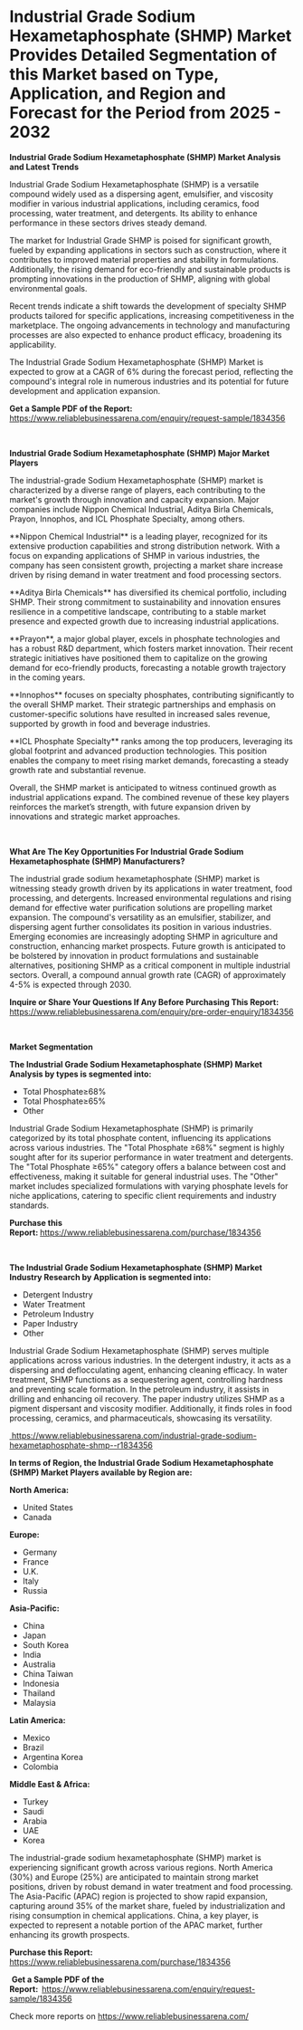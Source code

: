 <p><h1>Industrial Grade Sodium Hexametaphosphate (SHMP) Market Provides Detailed Segmentation of this Market based on Type, Application, and Region and Forecast for the Period from 2025 - 2032</h1></p><p><strong>Industrial Grade Sodium Hexametaphosphate (SHMP) Market Analysis and Latest Trends</strong></p>
<p><p>Industrial Grade Sodium Hexametaphosphate (SHMP) is a versatile compound widely used as a dispersing agent, emulsifier, and viscosity modifier in various industrial applications, including ceramics, food processing, water treatment, and detergents. Its ability to enhance performance in these sectors drives steady demand. </p><p>The market for Industrial Grade SHMP is poised for significant growth, fueled by expanding applications in sectors such as construction, where it contributes to improved material properties and stability in formulations. Additionally, the rising demand for eco-friendly and sustainable products is prompting innovations in the production of SHMP, aligning with global environmental goals.</p><p>Recent trends indicate a shift towards the development of specialty SHMP products tailored for specific applications, increasing competitiveness in the marketplace. The ongoing advancements in technology and manufacturing processes are also expected to enhance product efficacy, broadening its applicability.</p><p>The Industrial Grade Sodium Hexametaphosphate (SHMP) Market is expected to grow at a CAGR of 6% during the forecast period, reflecting the compound's integral role in numerous industries and its potential for future development and application expansion.</p></p>
<p><strong>Get a Sample PDF of the Report:&nbsp;</strong> <a href="https://www.reliablebusinessarena.com/enquiry/request-sample/1834356?utm_campaign=2515&utm_medium=2&utm_source=Github&utm_content=ia&utm_term=03042025&utm_id=industrial-grade-sodium-hexametaphosphate-shmp">https://www.reliablebusinessarena.com/enquiry/request-sample/1834356</a></p>
<p>&nbsp;</p>
<p><strong>Industrial Grade Sodium Hexametaphosphate (SHMP) Major Market Players</strong></p>
<p><p>The industrial-grade Sodium Hexametaphosphate (SHMP) market is characterized by a diverse range of players, each contributing to the market's growth through innovation and capacity expansion. Major companies include Nippon Chemical Industrial, Aditya Birla Chemicals, Prayon, Innophos, and ICL Phosphate Specialty, among others.</p><p>**Nippon Chemical Industrial** is a leading player, recognized for its extensive production capabilities and strong distribution network. With a focus on expanding applications of SHMP in various industries, the company has seen consistent growth, projecting a market share increase driven by rising demand in water treatment and food processing sectors.</p><p>**Aditya Birla Chemicals** has diversified its chemical portfolio, including SHMP. Their strong commitment to sustainability and innovation ensures resilience in a competitive landscape, contributing to a stable market presence and expected growth due to increasing industrial applications.</p><p>**Prayon**, a major global player, excels in phosphate technologies and has a robust R&D department, which fosters market innovation. Their recent strategic initiatives have positioned them to capitalize on the growing demand for eco-friendly products, forecasting a notable growth trajectory in the coming years.</p><p>**Innophos** focuses on specialty phosphates, contributing significantly to the overall SHMP market. Their strategic partnerships and emphasis on customer-specific solutions have resulted in increased sales revenue, supported by growth in food and beverage industries.</p><p>**ICL Phosphate Specialty** ranks among the top producers, leveraging its global footprint and advanced production technologies. This position enables the company to meet rising market demands, forecasting a steady growth rate and substantial revenue.</p><p>Overall, the SHMP market is anticipated to witness continued growth as industrial applications expand. The combined revenue of these key players reinforces the market’s strength, with future expansion driven by innovations and strategic market approaches.</p></p>
<p>&nbsp;</p>
<p><strong>What Are The Key Opportunities For Industrial Grade Sodium Hexametaphosphate (SHMP) Manufacturers?</strong></p>
<p><p>The industrial grade sodium hexametaphosphate (SHMP) market is witnessing steady growth driven by its applications in water treatment, food processing, and detergents. Increased environmental regulations and rising demand for effective water purification solutions are propelling market expansion. The compound's versatility as an emulsifier, stabilizer, and dispersing agent further consolidates its position in various industries. Emerging economies are increasingly adopting SHMP in agriculture and construction, enhancing market prospects. Future growth is anticipated to be bolstered by innovation in product formulations and sustainable alternatives, positioning SHMP as a critical component in multiple industrial sectors. Overall, a compound annual growth rate (CAGR) of approximately 4-5% is expected through 2030.</p></p>
<p><strong>Inquire or Share Your Questions If Any Before Purchasing This Report:</strong> <a href="https://www.reliablebusinessarena.com/enquiry/pre-order-enquiry/1834356?utm_campaign=2515&utm_medium=2&utm_source=Github&utm_content=ia&utm_term=03042025&utm_id=industrial-grade-sodium-hexametaphosphate-shmp">https://www.reliablebusinessarena.com/enquiry/pre-order-enquiry/1834356</a></p>
<p>&nbsp;</p>
<p><strong>Market Segmentation</strong></p>
<p><strong>The Industrial Grade Sodium Hexametaphosphate (SHMP) Market Analysis by types is segmented into:</strong></p>
<p><ul><li>Total Phosphate≥68%</li><li>Total Phosphate≥65%</li><li>Other</li></ul></p>
<p><p>Industrial Grade Sodium Hexametaphosphate (SHMP) is primarily categorized by its total phosphate content, influencing its applications across various industries. The "Total Phosphate ≥68%" segment is highly sought after for its superior performance in water treatment and detergents. The "Total Phosphate ≥65%" category offers a balance between cost and effectiveness, making it suitable for general industrial uses. The "Other" market includes specialized formulations with varying phosphate levels for niche applications, catering to specific client requirements and industry standards.</p></p>
<p><strong>Purchase this Report:&nbsp;</strong><a href="https://www.reliablebusinessarena.com/purchase/1834356?utm_campaign=2515&utm_medium=2&utm_source=Github&utm_content=ia&utm_term=03042025&utm_id=industrial-grade-sodium-hexametaphosphate-shmp">https://www.reliablebusinessarena.com/purchase/1834356</a></p>
<p>&nbsp;</p>
<p><strong>The Industrial Grade Sodium Hexametaphosphate (SHMP) Market Industry Research by Application is segmented into:</strong></p>
<p><ul><li>Detergent Industry</li><li>Water Treatment</li><li>Petroleum Industry</li><li>Paper Industry</li><li>Other</li></ul></p>
<p><p>Industrial Grade Sodium Hexametaphosphate (SHMP) serves multiple applications across various industries. In the detergent industry, it acts as a dispersing and deflocculating agent, enhancing cleaning efficacy. In water treatment, SHMP functions as a sequestering agent, controlling hardness and preventing scale formation. In the petroleum industry, it assists in drilling and enhancing oil recovery. The paper industry utilizes SHMP as a pigment dispersant and viscosity modifier. Additionally, it finds roles in food processing, ceramics, and pharmaceuticals, showcasing its versatility.</p></p>
<p><a href="https://www.reliablebusinessarena.com/industrial-grade-sodium-hexametaphosphate-shmp--r1834356?utm_campaign=2515&utm_medium=2&utm_source=Github&utm_content=ia&utm_term=03042025&utm_id=industrial-grade-sodium-hexametaphosphate-shmp">&nbsp;https://www.reliablebusinessarena.com/industrial-grade-sodium-hexametaphosphate-shmp--r1834356</a></p>
<p><strong>In terms of Region, the Industrial Grade Sodium Hexametaphosphate (SHMP) Market Players available by Region are:</strong></p>
<p>
    <p> <strong> North America: </strong>
        <ul>
            <li>United States</li>
            <li>Canada</li>
        </ul>
        </p> 
    <p> <strong> Europe: </strong>
        <ul>
            <li>Germany</li>
            <li>France</li>
            <li>U.K.</li>
            <li>Italy</li>
            <li>Russia</li>
        </ul>
        </p> 
    <p> <strong> Asia-Pacific: </strong>
        <ul>
            <li>China</li>
            <li>Japan</li>
            <li>South Korea</li>
            <li>India</li>
            <li>Australia</li>
            <li>China Taiwan</li>
            <li>Indonesia</li>
            <li>Thailand</li>
            <li>Malaysia</li>
        </ul>
        </p> 
    <p> <strong> Latin America: </strong>
        <ul>
            <li>Mexico</li>
            <li>Brazil</li>
            <li>Argentina Korea</li>
            <li>Colombia</li>
        </ul>
        </p> 
    <p> <strong> Middle East & Africa: </strong>
        <ul>
            <li>Turkey</li>
            <li>Saudi</li>
            <li>Arabia</li>
            <li>UAE</li>
            <li>Korea</li>
        </ul>
    </p>
    </p>
<p><p>The industrial-grade sodium hexametaphosphate (SHMP) market is experiencing significant growth across various regions. North America (30%) and Europe (25%) are anticipated to maintain strong market positions, driven by robust demand in water treatment and food processing. The Asia-Pacific (APAC) region is projected to show rapid expansion, capturing around 35% of the market share, fueled by industrialization and rising consumption in chemical applications. China, a key player, is expected to represent a notable portion of the APAC market, further enhancing its growth prospects.</p></p>
<p><strong>Purchase this Report: </strong><a href="https://www.reliablebusinessarena.com/purchase/1834356?utm_campaign=2515&utm_medium=2&utm_source=Github&utm_content=ia&utm_term=03042025&utm_id=industrial-grade-sodium-hexametaphosphate-shmp">https://www.reliablebusinessarena.com/purchase/1834356</a></p>
<p>&nbsp;<strong>Get a Sample PDF of the Report:&nbsp;&nbsp;</strong><a href="https://www.reliablebusinessarena.com/enquiry/request-sample/1834356?utm_campaign=2515&utm_medium=2&utm_source=Github&utm_content=ia&utm_term=03042025&utm_id=industrial-grade-sodium-hexametaphosphate-shmp">https://www.reliablebusinessarena.com/enquiry/request-sample/1834356</a></p>
<p><strong></strong></p>
<p>Check more reports on <a href="https://www.reliablebusinessarena.com/?utm_campaign=2515&utm_medium=2&utm_source=Github&utm_content=ia&utm_term=03042025&utm_id=industrial-grade-sodium-hexametaphosphate-shmp">https://www.reliablebusinessarena.com/</a></p>